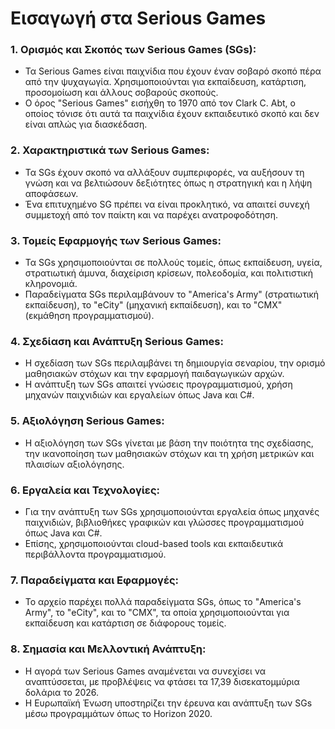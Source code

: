 # Εισαγωγή στα Serious Games

### 1. **Ορισμός και Σκοπός των Serious Games (SGs):**
   - Τα Serious Games είναι παιχνίδια που έχουν έναν σοβαρό σκοπό πέρα από την ψυχαγωγία. Χρησιμοποιούνται για εκπαίδευση, κατάρτιση, προσομοίωση και άλλους σοβαρούς σκοπούς.
   - Ο όρος "Serious Games" εισήχθη το 1970 από τον Clark C. Abt, ο οποίος τόνισε ότι αυτά τα παιχνίδια έχουν εκπαιδευτικό σκοπό και δεν είναι απλώς για διασκέδαση.

### 2. **Χαρακτηριστικά των Serious Games:**
   - Τα SGs έχουν σκοπό να αλλάξουν συμπεριφορές, να αυξήσουν τη γνώση και να βελτιώσουν δεξιότητες όπως η στρατηγική και η λήψη αποφάσεων.
   - Ένα επιτυχημένο SG πρέπει να είναι προκλητικό, να απαιτεί συνεχή συμμετοχή από τον παίκτη και να παρέχει ανατροφοδότηση.

### 3. **Τομείς Εφαρμογής των Serious Games:**
   - Τα SGs χρησιμοποιούνται σε πολλούς τομείς, όπως εκπαίδευση, υγεία, στρατιωτική άμυνα, διαχείριση κρίσεων, πολεοδομία, και πολιτιστική κληρονομιά.
   - Παραδείγματα SGs περιλαμβάνουν το "America's Army" (στρατιωτική εκπαίδευση), το "eCity" (μηχανική εκπαίδευση), και το "CMX" (εκμάθηση προγραμματισμού).

### 4. **Σχεδίαση και Ανάπτυξη Serious Games:**
   - Η σχεδίαση των SGs περιλαμβάνει τη δημιουργία σεναρίου, την ορισμό μαθησιακών στόχων και την εφαρμογή παιδαγωγικών αρχών.
   - Η ανάπτυξη των SGs απαιτεί γνώσεις προγραμματισμού, χρήση μηχανών παιχνιδιών και εργαλείων όπως Java και C#.

### 5. **Αξιολόγηση Serious Games:**
   - Η αξιολόγηση των SGs γίνεται με βάση την ποιότητα της σχεδίασης, την ικανοποίηση των μαθησιακών στόχων και τη χρήση μετρικών και πλαισίων αξιολόγησης.

### 6. **Εργαλεία και Τεχνολογίες:**
   - Για την ανάπτυξη των SGs χρησιμοποιούνται εργαλεία όπως μηχανές παιχνιδιών, βιβλιοθήκες γραφικών και γλώσσες προγραμματισμού όπως Java και C#.
   - Επίσης, χρησιμοποιούνται cloud-based tools και εκπαιδευτικά περιβάλλοντα προγραμματισμού.

### 7. **Παραδείγματα και Εφαρμογές:**
   - Το αρχείο παρέχει πολλά παραδείγματα SGs, όπως το "America's Army", το "eCity", και το "CMX", τα οποία χρησιμοποιούνται για εκπαίδευση και κατάρτιση σε διάφορους τομείς.

### 8. **Σημασία και Μελλοντική Ανάπτυξη:**
   - Η αγορά των Serious Games αναμένεται να συνεχίσει να αναπτύσσεται, με προβλέψεις να φτάσει τα 17,39 δισεκατομμύρια δολάρια το 2026.
   - Η Ευρωπαϊκή Ένωση υποστηρίζει την έρευνα και ανάπτυξη των SGs μέσω προγραμμάτων όπως το Horizon 2020.

